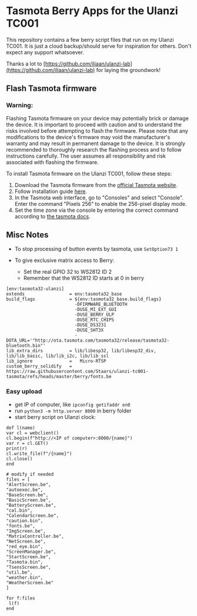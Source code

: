 # Tasmota Berry Apps for the Ulanzi TC001

This repository contains a few berry script files that run on my Ulanzi TC001.
It is just a cloud backup/should serve for inspiration for others. Don't expect any support whatsoever.

Thanks a lot to [https://github.com/iliaan/ulanzi-lab](https://github.com/iliaan/ulanzi-lab) for laying the groundwork!

## Flash Tasmota firmware

### **Warning**: 
Flashing Tasmota firmware on your device may potentially brick or damage the device. It is important to proceed with caution and to understand the risks involved before attempting to flash the firmware. Please note that any modifications to the device's firmware may void the manufacturer's warranty and may result in permanent damage to the device. It is strongly recommended to thoroughly research the flashing process and to follow instructions carefully. The user assumes all responsibility and risk associated with flashing the firmware.

To install Tasmota firmware on the Ulanzi TC001, follow these steps:

1. Download the Tasmota firmware from the [official Tasmota website](http://ota.tasmota.com/tasmota32/release/).
2. Follow installation guide [here](https://templates.blakadder.com/ulanzi_TC001.html).
3. In the Tasmota web interface, go to "Consoles" and select "Console". Enter the command "Pixels 256" to enable the 256-pixel display mode.
4. Set the time zone via the console by entering the correct command according to [the tasmota docs](https://tasmota.github.io/docs/Timezone-Table/).


## Misc Notes

- To stop processing of button events by tasmota, use `SetOption73 1`

- To give exclusive matrix access to Berry:
  - Set the real GPIO 32 to WS2812 ID 2
  - Remember that the WS2812 ID starts at 0 in berry

```
[env:tasmota32-ulanzi]
extends                 = env:tasmota32_base
build_flags             = ${env:tasmota32_base.build_flags}
                          -DFIRMWARE_BLUETOOTH
                          -DUSE_MI_EXT_GUI
                          -DUSE_BERRY_ULP
                          -DUSE_RTC_CHIPS
                          -DUSE_DS3231
                          -DUSE_SHT3X
                          -DOTA_URL='"http://ota.tasmota.com/tasmota32/release/tasmota32-bluetooth.bin"'
lib_extra_dirs          = lib/libesp32, lib/libesp32_div, lib/lib_basic, lib/lib_i2c, lib/lib_ssl
lib_ignore              =   Micro-RTSP
custom_berry_solidify   = https://raw.githubusercontent.com/Staars/ulanzi-tc001-tasmota/refs/heads/master/berry/fonts.be
```


### Easy upload

- get IP of computer, like `ipconfig getifaddr en0`
- run `python3 -m http.server 8000` in berry folder
- start berry script on Ulanzi clock:

```
def l(name)
var cl = webclient()
cl.begin(f"http://<IP of computer>:8000/{name}")
var r = cl.GET()
print(r)
cl.write_file(f"/{name}")
cl.close()
end

# modify if needed
files = [
"AlertScreen.be",
"autoexec.be",
"BaseScreen.be",
"BasicScreen.be",
"BatteryScreen.be",
"cal.bin",
"CalendarScreen.be",
"caution.bin",
"fonts.be",
"ImgScreen.be",
"MatrixController.be",
"NetScreen.be",
"red_eye.bin",
"ScreenManager.be",
"StartScreen.be",
"Tasmota.bin",
"TsensScreen.be",
"util.be",
"weather.bin",
"WeatherScreen.be"
]

for f:files
 l(f)
end
```